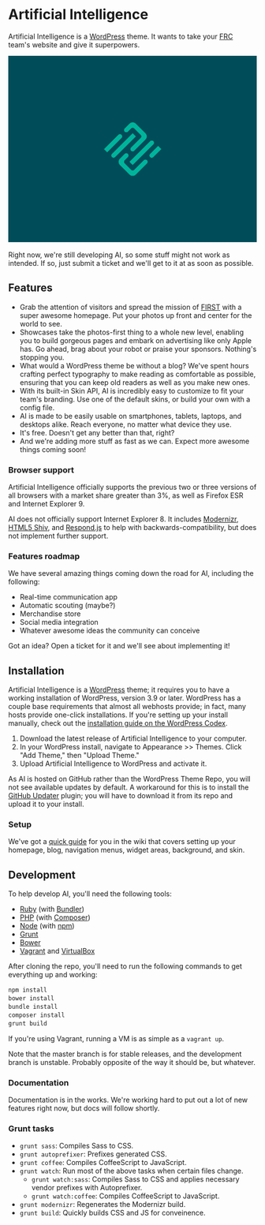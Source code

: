 # Artificial Intelligence

Artificial Intelligence is a [WordPress](https://wordpress.org) theme. It wants to take your [FRC](http://www.usfirst.org/roboticsprograms/frc) team's website and give it superpowers.

![Screenshot of Artificial Intelligence](https://raw.githubusercontent.com/duchenerc/artificial-intelligence/master/screenshot.png "Screenshot of Artificial Intelligence")

Right now, we're still developing AI, so some stuff might not work as intended. If so, just submit a ticket and we'll get to it at as soon as possible.

## Features

* Grab the attention of visitors and spread the mission of [FIRST](http://www.usfirst.org) with a super awesome homepage. Put your photos up front and center for the world to see.
* Showcases take the photos-first thing to a whole new level, enabling you to build gorgeous pages and embark on advertising like only Apple has. Go ahead, brag about your robot or praise your sponsors. Nothing's stopping you.
* What would a WordPress theme be without a blog? We've spent hours crafting perfect typography to make reading as comfortable as possible, ensuring that you can keep old readers as well as you make new ones.
* With its built-in Skin API, AI is incredibly easy to customize to fit your team's branding. Use one of the default skins, or build your own with a config file.
* AI is made to be easily usable on smartphones, tablets, laptops, and desktops alike. Reach everyone, no matter what device they use.
* It's free. Doesn't get any better than that, right?
* And we're adding more stuff as fast as we can. Expect more awesome things coming soon!

### Browser support

Artificial Intelligence officially supports the previous two or three versions of all browsers with a market share greater than 3%, as well as Firefox ESR and Internet Explorer 9.

AI does not officially support Internet Explorer 8. It includes [Modernizr](http://modernizr.com/), [HTML5 Shiv](https://github.com/aFarkas/html5shiv), and [Respond.js](https://github.com/scottjehl/Respond) to help with backwards-compatibility, but does not implement further support.

### Features roadmap

We have several amazing things coming down the road for AI, including the following:

* Real-time communication app
* Automatic scouting (maybe?)
* Merchandise store
* Social media integration
* Whatever awesome ideas the community can conceive

Got an idea? Open a ticket for it and we'll see about implementing it!

## Installation

Artificial Intelligence is a [WordPress](https://wordpress.org) theme; it requires you to have a working installation of WordPress, version 3.9 or later. WordPress has a couple base requirements that almost all webhosts provide; in fact, many hosts provide one-click installations. If you're setting up your install manually, check out the [installation guide on the WordPress Codex](http://codex.wordpress.org/Installing_WordPress).

1. Download the latest release of Artificial Intelligence to your computer.
2. In your WordPress install, navigate to Appearance >> Themes. Click "Add Theme," then "Upload Theme."
3. Upload Artificial Intelligence to WordPress and activate it.

As AI is hosted on GitHub rather than the WordPress Theme Repo, you will not see available updates by default. A workaround for this is to install the [GitHub Updater](https://github.com/afragen/github-updater) plugin; you will have to download it from its repo and upload it to your install.

### Setup

We've got a [quick guide](https://github.com/duchenerc/artificial-intelligence/wiki/Setup) for you in the wiki that covers setting up your homepage, blog, navigation menus, widget areas, background, and skin.

## Development

To help develop AI, you'll need the following tools:

* [Ruby](https://www.ruby-lang.org/) (with [Bundler](http://bundler.io/))
* [PHP](http://php.net/) (with [Composer](https://getcomposer.org/))
* [Node](http://nodejs.org/) (with [npm](https://www.npmjs.com/))
* [Grunt](http://www.gruntjs.org/)
* [Bower](http://bower.io/)
* [Vagrant](https://www.vagrantup.com/) and [VirtualBox](https://www.virtualbox.org/)

After cloning the repo, you'll need to run the following commands to get everything up and working:

```bash
npm install
bower install
bundle install
composer install
grunt build
```

If you're using Vagrant, running a VM is as simple as a `vagrant up`.

Note that the master branch is for stable releases, and the development branch is unstable. Probably opposite of the way it should be, but whatever.

### Documentation

Documentation is in the works. We're working hard to put out a lot of new features right now, but docs will follow shortly.

### Grunt tasks

* `grunt sass`: Compiles Sass to CSS.
* `grunt autoprefixer`: Prefixes generated CSS.
* `grunt coffee`: Compiles CoffeeScript to JavaScript.
* `grunt watch`: Run most of the above tasks when certain files change.
	* `grunt watch:sass`: Compiles Sass to CSS and applies necessary vendor prefixes with Autoprefixer.
	* `grunt watch:coffee`: Compiles CoffeeScript to JavaScript.
* `grunt modernizr`: Regenerates the Modernizr build.
* `grunt build`: Quickly builds CSS and JS for conveinence.
